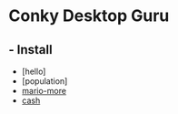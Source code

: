 # Conky Desktop Guru
## - Install
   - [hello]
   - [population]
   - [mario-more](https://github.com/moabdrabou/CS50x_2021/blob/main/PSET1/mario.c)
   - [cash](https://github.com/moabdrabou/CS50x_2021/blob/main/PSET1/cash.c)

